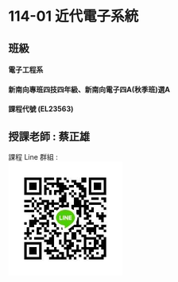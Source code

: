 # 114-01 近代電子系統

## 班級
#### 電子工程系
#### 新南向專班四技四年級、新南向電子四A(秋季班)選A
#### 課程代號 (EL23563)

## 授課老師 : 蔡正雄

課程 Line 群組 :<br>
<img src="0923.jpg" />

